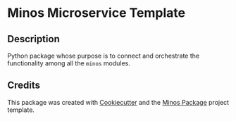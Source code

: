 # Minos Microservice Template

## Description

Python package whose purpose is to connect and orchestrate the functionality among all the `minos` modules.

## Credits

This package was created with [Cookiecutter](https://github.com/audreyr/cookiecutter)  and the [Minos Package](https://github.com/Clariteia/minos-pypackage) project template.
